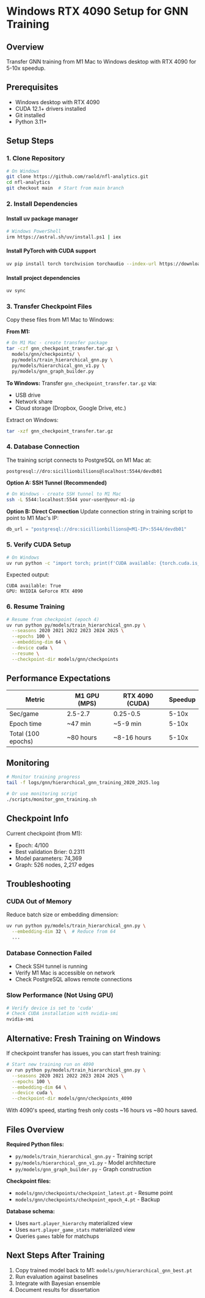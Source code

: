 # Windows RTX 4090 Setup for GNN Training

## Overview
Transfer GNN training from M1 Mac to Windows desktop with RTX 4090 for 5-10x speedup.

## Prerequisites
- Windows desktop with RTX 4090
- CUDA 12.1+ drivers installed
- Git installed
- Python 3.11+

## Setup Steps

### 1. Clone Repository
```bash
# On Windows
git clone https://github.com/raold/nfl-analytics.git
cd nfl-analytics
git checkout main  # Start from main branch
```

### 2. Install Dependencies

#### Install uv package manager
```bash
# Windows PowerShell
irm https://astral.sh/uv/install.ps1 | iex
```

#### Install PyTorch with CUDA support
```bash
uv pip install torch torchvision torchaudio --index-url https://download.pytorch.org/whl/cu121
```

#### Install project dependencies
```bash
uv sync
```

### 3. Transfer Checkpoint Files

Copy these files from M1 Mac to Windows:

**From M1:**
```bash
# On M1 Mac - create transfer package
tar -czf gnn_checkpoint_transfer.tar.gz \
  models/gnn/checkpoints/ \
  py/models/train_hierarchical_gnn.py \
  py/models/hierarchical_gnn_v1.py \
  py/models/gnn_graph_builder.py
```

**To Windows:**
Transfer `gnn_checkpoint_transfer.tar.gz` via:
- USB drive
- Network share
- Cloud storage (Dropbox, Google Drive, etc.)

Extract on Windows:
```bash
tar -xzf gnn_checkpoint_transfer.tar.gz
```

### 4. Database Connection

The training script connects to PostgreSQL on M1 Mac at:
```
postgresql://dro:sicillionbillions@localhost:5544/devdb01
```

**Option A: SSH Tunnel (Recommended)**
```bash
# On Windows - create SSH tunnel to M1 Mac
ssh -L 5544:localhost:5544 your-user@your-m1-ip
```

**Option B: Direct Connection**
Update connection string in training script to point to M1 Mac's IP:
```python
db_url = "postgresql://dro:sicillionbillions@<M1-IP>:5544/devdb01"
```

### 5. Verify CUDA Setup
```bash
# On Windows
uv run python -c "import torch; print(f'CUDA available: {torch.cuda.is_available()}'); print(f'GPU: {torch.cuda.get_device_name(0) if torch.cuda.is_available() else \"N/A\"}')"
```

Expected output:
```
CUDA available: True
GPU: NVIDIA GeForce RTX 4090
```

### 6. Resume Training

```bash
# Resume from checkpoint (epoch 4)
uv run python py/models/train_hierarchical_gnn.py \
  --seasons 2020 2021 2022 2023 2024 2025 \
  --epochs 100 \
  --embedding-dim 64 \
  --device cuda \
  --resume \
  --checkpoint-dir models/gnn/checkpoints
```

## Performance Expectations

| Metric | M1 GPU (MPS) | RTX 4090 (CUDA) | Speedup |
|--------|--------------|-----------------|---------|
| Sec/game | 2.5-2.7 | 0.25-0.5 | 5-10x |
| Epoch time | ~47 min | ~5-9 min | 5-10x |
| Total (100 epochs) | ~80 hours | ~8-16 hours | 5-10x |

## Monitoring

```bash
# Monitor training progress
tail -f logs/gnn/hierarchical_gnn_training_2020_2025.log

# Or use monitoring script
./scripts/monitor_gnn_training.sh
```

## Checkpoint Info

Current checkpoint (from M1):
- Epoch: 4/100
- Best validation Brier: 0.2311
- Model parameters: 74,369
- Graph: 526 nodes, 2,217 edges

## Troubleshooting

### CUDA Out of Memory
Reduce batch size or embedding dimension:
```bash
uv run python py/models/train_hierarchical_gnn.py \
  --embedding-dim 32 \  # Reduce from 64
  ...
```

### Database Connection Failed
- Check SSH tunnel is running
- Verify M1 Mac is accessible on network
- Check PostgreSQL allows remote connections

### Slow Performance (Not Using GPU)
```bash
# Verify device is set to 'cuda'
# Check CUDA installation with nvidia-smi
nvidia-smi
```

## Alternative: Fresh Training on Windows

If checkpoint transfer has issues, you can start fresh training:

```bash
# Start new training run on 4090
uv run python py/models/train_hierarchical_gnn.py \
  --seasons 2020 2021 2022 2023 2024 2025 \
  --epochs 100 \
  --embedding-dim 64 \
  --device cuda \
  --checkpoint-dir models/gnn/checkpoints_4090
```

With 4090's speed, starting fresh only costs ~16 hours vs ~80 hours saved.

## Files Overview

**Required Python files:**
- `py/models/train_hierarchical_gnn.py` - Training script
- `py/models/hierarchical_gnn_v1.py` - Model architecture
- `py/models/gnn_graph_builder.py` - Graph construction

**Checkpoint files:**
- `models/gnn/checkpoints/checkpoint_latest.pt` - Resume point
- `models/gnn/checkpoints/checkpoint_epoch_4.pt` - Backup

**Database schema:**
- Uses `mart.player_hierarchy` materialized view
- Uses `mart.player_game_stats` materialized view
- Queries `games` table for matchups

## Next Steps After Training

1. Copy trained model back to M1: `models/gnn/hierarchical_gnn_best.pt`
2. Run evaluation against baselines
3. Integrate with Bayesian ensemble
4. Document results for dissertation
